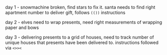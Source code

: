 day 1 - snowmachine broken, find stars to fix it. santa needs to find right apartment number to deliver gift, follows `(())` instructions

day 2 - elves need to wrap presents, need right measurements of wrapping paper and bows

day 3 - delivering presents to a grid of houses, need to track number of unique houses that presents have been delivered to. instructions followed via `<>><`